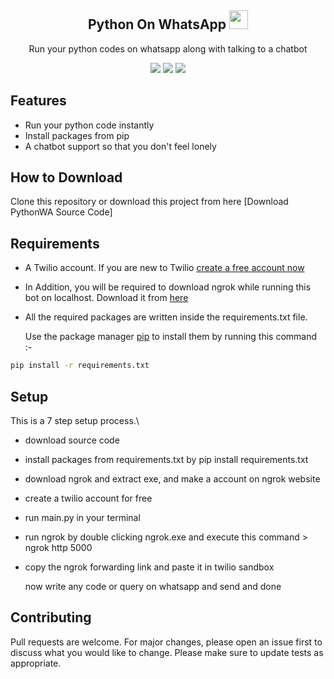 <h2 align="center">Python On WhatsApp <img src='https://github.com/pyGuru123/Python-on-WhatsApp/blob/main/Assets/whatsapp.png' width=30 height=30></h1>
<p align="center">Run your python codes on whatsapp along with talking to a chatbot</p>
<p align='center'>
  <img src='https://forthebadge.com/images/badges/built-with-love.svg'>
  <img src='https://forthebadge.com/images/badges/made-with-python.svg'>
  <img src='https://forthebadge.com/images/badges/check-it-out.svg'>
</p>

<p>



 </p>
 
 <h2>Features</h2>
<ul>
    <li>Run your python code instantly</li>
    <li>Install packages from pip</li>
    <li>A chatbot support so that you don't feel lonely</li>
</ul>


## How to Download

Clone this repository or download this project from here [Download PythonWA Source Code]

## Requirements

* A Twilio account. If you are new to Twilio [create a free account now](http://www.twilio.com/referral/7fB3Je)

* In Addition, you will be required to download ngrok while running this bot on localhost. Download it from [here](https://ngrok.com/download)

* All the required packages are written inside the requirements.txt file.

  Use the package manager [pip](https://pip.pypa.io/en/stable/) to install them by running this command :-

```bash
pip install -r requirements.txt
```

## Setup

This is a 7 step setup process.\

* download source code
* install packages from requirements.txt by pip install requirements.txt
* download ngrok and extract exe, and make a account on ngrok website
* create a twilio account for free
* run main.py in your terminal
* run ngrok  by double clicking ngrok.exe and execute this command > ngrok http 5000
* copy the ngrok forwarding link and paste it in twilio sandbox

  now write any code or query on whatsapp and send and done

## Contributing
Pull requests are welcome. For major changes, please open an issue first to discuss what you would like to change. Please make sure to update tests as appropriate.

<div align="center">
  

  
</div>

